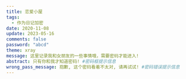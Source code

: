 ```yaml
---
title: 恋爱小屋
tags:
  - 作为日记加密
date: 2020-11-08
update: 2023-05-16
comments: false
password: "abcd"
theme: xray
message: 这里记录我和女朋友的一些事情哦，需要密码才能进入!
abstract: 只有你和我才知道密码! #密码框提示信息
wrong_pass_message: 抱歉, 这个密码看着不太对, 请再试试! #密码错误提示信息
---
```

